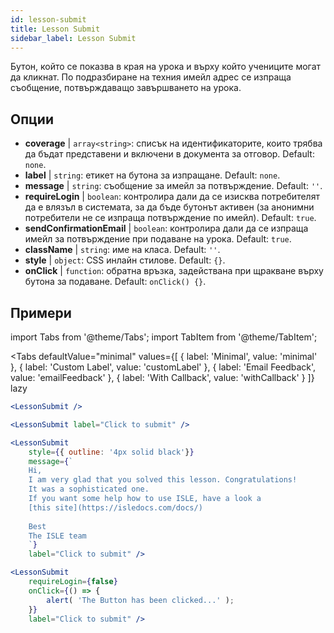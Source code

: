 ```yaml
---
id: lesson-submit 
title: Lesson Submit
sidebar_label: Lesson Submit
---
```


Бутон, който се показва в края на урока и върху който учениците могат да кликнат. По подразбиране на техния имейл адрес се изпраща съобщение, потвърждаващо завършването на урока.

## Опции

* __coverage__ | `array<string>`: списък на идентификаторите, които трябва да бъдат представени и включени в документа за отговор. Default: `none`.
* __label__ | `string`: етикет на бутона за изпращане. Default: `none`.
* __message__ | `string`: съобщение за имейл за потвърждение. Default: `''`.
* __requireLogin__ | `boolean`: контролира дали да се изисква потребителят да е влязъл в системата, за да бъде бутонът активен (за анонимни потребители не се изпраща потвърждение по имейл). Default: `true`.
* __sendConfirmationEmail__ | `boolean`: контролира дали да се изпраща имейл за потвърждение при подаване на урока. Default: `true`.
* __className__ | `string`: име на класа. Default: `''`.
* __style__ | `object`: CSS инлайн стилове. Default: `{}`.
* __onClick__ | `function`: обратна връзка, задействана при щракване върху бутона за подаване. Default: `onClick() {}`.


## Примери

import Tabs from '@theme/Tabs';
import TabItem from '@theme/TabItem';

<Tabs
    defaultValue="minimal"
    values={[
        { label: 'Minimal', value: 'minimal' },
        { label: 'Custom Label', value: 'customLabel' },
        { label: 'Email Feedback', value: 'emailFeedback' },
        { label: 'With Callback', value: 'withCallback' }
    ]}
    lazy
>
<TabItem value="minimal">

```jsx live
<LessonSubmit />
```

</TabItem>

<TabItem value="customLabel">

```jsx live
<LessonSubmit label="Click to submit" />
```

</TabItem>

<TabItem value="withEmail">

```jsx live
<LessonSubmit 
    style={{ outline: '4px solid black'}}
    message={`
    Hi,
    I am very glad that you solved this lesson. Congratulations! 
    It was a sophisticated one.
    If you want some help how to use ISLE, have a look a 
    [this site](https://isledocs.com/docs/)
    
    Best
    The ISLE team
    `}
    label="Click to submit" />
```
</TabItem>

<TabItem value="withCallback">

```jsx live
<LessonSubmit 
    requireLogin={false}
    onClick={() => {
        alert( 'The Button has been clicked...' );
    }}
    label="Click to submit" />
```
</TabItem>

</Tabs>
